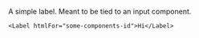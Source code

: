 A simple label. Meant to be tied to an input component.

```
<Label htmlFor="some-components-id">Hi</Label>
```